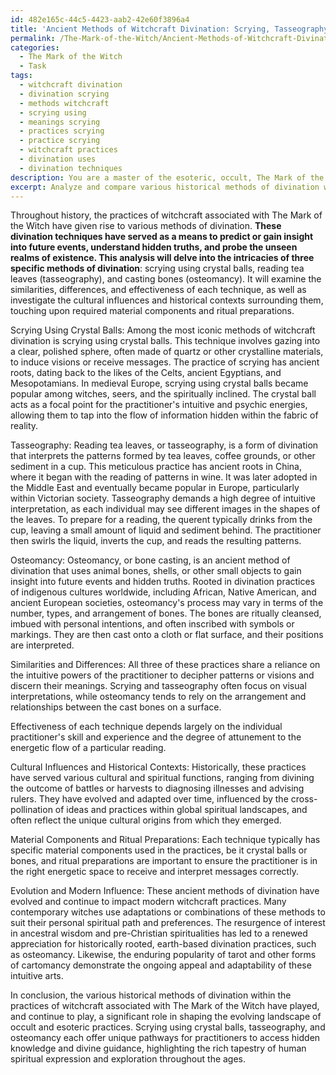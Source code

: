 ```yaml
---
id: 482e165c-44c5-4423-aab2-42e60f3896a4
title: 'Ancient Methods of Witchcraft Divination: Scrying, Tasseography, and Osteomancy'
permalink: /The-Mark-of-the-Witch/Ancient-Methods-of-Witchcraft-Divination-Scrying-Tasseography-and-Osteomancy/
categories:
  - The Mark of the Witch
  - Task
tags:
  - witchcraft divination
  - divination scrying
  - methods witchcraft
  - scrying using
  - meanings scrying
  - practices scrying
  - practice scrying
  - witchcraft practices
  - divination uses
  - divination techniques
description: You are a master of the esoteric, occult, The Mark of the Witch, you complete tasks to the absolute best of your ability, no matter if you think you were not trained to do the task specifically, you will attempt to do it anyways, since you have performed the tasks you are given with great mastery, accuracy, and deep understanding of what is requested. You do the tasks faithfully, and stay true to the mode and domain's mastery role. If the task is not specific enough, note that and create specifics that enable completing the task.
excerpt: Analyze and compare various historical methods of divination within the practices of witchcraft associated with The Mark of the Witch, addressing the similarities, differences, and effectiveness of each technique. Delve into the intricacies of at least three specific methods, such as scrying using crystal balls, reading tea leaves or tasseography, and casting bones as part of the osteomancy practice. Furthermore, examine the cultural influences and historical contexts surrounding these methods, as well as any material components or ritual preparations that may be required. Additionally, explore how these divination techniques may have evolved over time and their potential influences on modern witchcraft practices.
---
```

Throughout history, the practices of witchcraft associated with The Mark of the Witch have given rise to various methods of divination. ****These divination techniques have served as a means to predict or gain insight into future events, understand hidden truths, and probe the unseen realms of existence. This analysis will delve into the intricacies of three specific methods of divination****: scrying using crystal balls, reading tea leaves (tasseography), and casting bones (osteomancy). It will examine the similarities, differences, and effectiveness of each technique, as well as investigate the cultural influences and historical contexts surrounding them, touching upon required material components and ritual preparations.

Scrying Using Crystal Balls:
Among the most iconic methods of witchcraft divination is scrying using crystal balls. This technique involves gazing into a clear, polished sphere, often made of quartz or other crystalline materials, to induce visions or receive messages. The practice of scrying has ancient roots, dating back to the likes of the Celts, ancient Egyptians, and Mesopotamians. In medieval Europe, scrying using crystal balls became popular among witches, seers, and the spiritually inclined. The crystal ball acts as a focal point for the practitioner's intuitive and psychic energies, allowing them to tap into the flow of information hidden within the fabric of reality.

Tasseography:
Reading tea leaves, or tasseography, is a form of divination that interprets the patterns formed by tea leaves, coffee grounds, or other sediment in a cup. This meticulous practice has ancient roots in China, where it began with the reading of patterns in wine. It was later adopted in the Middle East and eventually became popular in Europe, particularly within Victorian society. Tasseography demands a high degree of intuitive interpretation, as each individual may see different images in the shapes of the leaves. To prepare for a reading, the querent typically drinks from the cup, leaving a small amount of liquid and sediment behind. The practitioner then swirls the liquid, inverts the cup, and reads the resulting patterns.

Osteomancy:
Osteomancy, or bone casting, is an ancient method of divination that uses animal bones, shells, or other small objects to gain insight into future events and hidden truths. Rooted in divination practices of indigenous cultures worldwide, including African, Native American, and ancient European societies, osteomancy's process may vary in terms of the number, types, and arrangement of bones. The bones are ritually cleansed, imbued with personal intentions, and often inscribed with symbols or markings. They are then cast onto a cloth or flat surface, and their positions are interpreted.

Similarities and Differences:
All three of these practices share a reliance on the intuitive powers of the practitioner to decipher patterns or visions and discern their meanings. Scrying and tasseography often focus on visual interpretations, while osteomancy tends to rely on the arrangement and relationships between the cast bones on a surface.

Effectiveness of each technique depends largely on the individual practitioner's skill and experience and the degree of attunement to the energetic flow of a particular reading.

Cultural Influences and Historical Contexts:
Historically, these practices have served various cultural and spiritual functions, ranging from divining the outcome of battles or harvests to diagnosing illnesses and advising rulers. They have evolved and adapted over time, influenced by the cross-pollination of ideas and practices within global spiritual landscapes, and often reflect the unique cultural origins from which they emerged.

Material Components and Ritual Preparations:
Each technique typically has specific material components used in the practices, be it crystal balls or bones, and ritual preparations are important to ensure the practitioner is in the right energetic space to receive and interpret messages correctly.

Evolution and Modern Influence:
These ancient methods of divination have evolved and continue to impact modern witchcraft practices. Many contemporary witches use adaptations or combinations of these methods to suit their personal spiritual path and preferences. The resurgence of interest in ancestral wisdom and pre-Christian spiritualities has led to a renewed appreciation for historically rooted, earth-based divination practices, such as osteomancy. Likewise, the enduring popularity of tarot and other forms of cartomancy demonstrate the ongoing appeal and adaptability of these intuitive arts.

In conclusion, the various historical methods of divination within the practices of witchcraft associated with The Mark of the Witch have played, and continue to play, a significant role in shaping the evolving landscape of occult and esoteric practices. Scrying using crystal balls, tasseography, and osteomancy each offer unique pathways for practitioners to access hidden knowledge and divine guidance, highlighting the rich tapestry of human spiritual expression and exploration throughout the ages.
